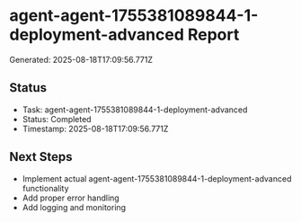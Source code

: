 # agent-agent-1755381089844-1-deployment-advanced Report

Generated: 2025-08-18T17:09:56.771Z

## Status
- Task: agent-agent-1755381089844-1-deployment-advanced
- Status: Completed
- Timestamp: 2025-08-18T17:09:56.771Z

## Next Steps
- Implement actual agent-agent-1755381089844-1-deployment-advanced functionality
- Add proper error handling
- Add logging and monitoring
